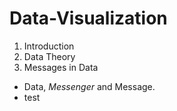 # Data-Visualization

1. Introduction
2. Data Theory
3. Messages in Data
  * Data, *Messenger* and Message.
  * test
